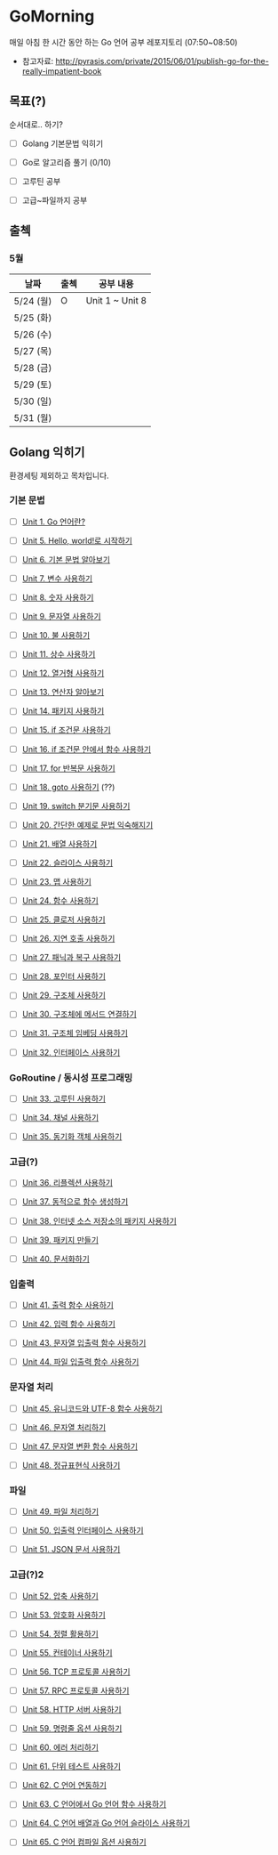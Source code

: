 # GoMorning
매일 아침 한 시간 동안 하는 Go 언어 공부 레포지토리 (07:50~08:50)

* 참고자료: http://pyrasis.com/private/2015/06/01/publish-go-for-the-really-impatient-book



## 목표(?)

순서대로.. 하기?

- [ ] Golang 기본문법 익히기
- [ ] Go로 알고리즘 풀기 (0/10)
- [ ] 고루틴 공부
- [ ] 고급~파일까지 공부



## 출첵



### 5월

| 날짜      | 출첵 | 공부 내용       |
| --------- | ---- | --------------- |
| 5/24 (월) | O    | Unit 1 ~ Unit 8 |
| 5/25 (화) |      |                 |
| 5/26 (수) |      |                 |
| 5/27 (목) |      |                 |
| 5/28 (금) |      |                 |
| 5/29 (토) |      |                 |
| 5/30 (일) |      |                 |
| 5/31 (월) |      |                 |







## Golang 익히기

환경세팅 제외하고 목차입니다.



### 기본 문법

- [ ] [Unit 1. Go 언어란?](http://pyrasis.com/book/GoForTheReallyImpatient/Unit01)
- [ ] [Unit 5. Hello, world!로 시작하기](http://pyrasis.com/book/GoForTheReallyImpatient/Unit05)
- [ ] [Unit 6. 기본 문법 알아보기](http://pyrasis.com/book/GoForTheReallyImpatient/Unit06)
- [ ] [Unit 7. 변수 사용하기](http://pyrasis.com/book/GoForTheReallyImpatient/Unit07)
- [ ] [Unit 8. 숫자 사용하기](http://pyrasis.com/book/GoForTheReallyImpatient/Unit08)
- [ ] [Unit 9. 문자열 사용하기](http://pyrasis.com/book/GoForTheReallyImpatient/Unit09)
- [ ] [Unit 10. 불 사용하기](http://pyrasis.com/book/GoForTheReallyImpatient/Unit10)
- [ ] [Unit 11. 상수 사용하기](http://pyrasis.com/book/GoForTheReallyImpatient/Unit11)
- [ ] [Unit 12. 열거형 사용하기](http://pyrasis.com/book/GoForTheReallyImpatient/Unit12)
- [ ] [Unit 13. 연산자 알아보기](http://pyrasis.com/book/GoForTheReallyImpatient/Unit13)
- [ ] [Unit 14. 패키지 사용하기](http://pyrasis.com/book/GoForTheReallyImpatient/Unit14)
- [ ] [Unit 15. if 조건문 사용하기](http://pyrasis.com/book/GoForTheReallyImpatient/Unit15)
- [ ] [Unit 16. if 조건문 안에서 함수 사용하기](http://pyrasis.com/book/GoForTheReallyImpatient/Unit16)
- [ ] [Unit 17. for 반복문 사용하기](http://pyrasis.com/book/GoForTheReallyImpatient/Unit17)
- [ ] [Unit 18. goto 사용하기](http://pyrasis.com/book/GoForTheReallyImpatient/Unit18) (??)
- [ ] [Unit 19. switch 분기문 사용하기](http://pyrasis.com/book/GoForTheReallyImpatient/Unit19)
- [ ] [Unit 20. 간단한 예제로 문법 익숙해지기](http://pyrasis.com/book/GoForTheReallyImpatient/Unit20)
- [ ] [Unit 21. 배열 사용하기](http://pyrasis.com/book/GoForTheReallyImpatient/Unit21)
- [ ] [Unit 22. 슬라이스 사용하기](http://pyrasis.com/book/GoForTheReallyImpatient/Unit22)
- [ ] [Unit 23. 맵 사용하기](http://pyrasis.com/book/GoForTheReallyImpatient/Unit23)
- [ ] [Unit 24. 함수 사용하기](http://pyrasis.com/book/GoForTheReallyImpatient/Unit24)
- [ ] [Unit 25. 클로저 사용하기](http://pyrasis.com/book/GoForTheReallyImpatient/Unit25)
- [ ] [Unit 26. 지연 호출 사용하기](http://pyrasis.com/book/GoForTheReallyImpatient/Unit26)
- [ ] [Unit 27. 패닉과 복구 사용하기](http://pyrasis.com/book/GoForTheReallyImpatient/Unit27)
- [ ] [Unit 28. 포인터 사용하기](http://pyrasis.com/book/GoForTheReallyImpatient/Unit28)
- [ ] [Unit 29. 구조체 사용하기](http://pyrasis.com/book/GoForTheReallyImpatient/Unit29)
- [ ] [Unit 30. 구조체에 메서드 연결하기](http://pyrasis.com/book/GoForTheReallyImpatient/Unit30)
- [ ] [Unit 31. 구조체 임베딩 사용하기](http://pyrasis.com/book/GoForTheReallyImpatient/Unit31)
- [ ] [Unit 32. 인터페이스 사용하기](http://pyrasis.com/book/GoForTheReallyImpatient/Unit32)



### GoRoutine / 동시성 프로그래밍

- [ ] [Unit 33. 고루틴 사용하기](http://pyrasis.com/book/GoForTheReallyImpatient/Unit33)
- [ ] [Unit 34. 채널 사용하기](http://pyrasis.com/book/GoForTheReallyImpatient/Unit34)
- [ ] [Unit 35. 동기화 객체 사용하기](http://pyrasis.com/book/GoForTheReallyImpatient/Unit35)



### 고급(?)

- [ ] [Unit 36. 리플렉션 사용하기](http://pyrasis.com/book/GoForTheReallyImpatient/Unit36)
- [ ] [Unit 37. 동적으로 함수 생성하기](http://pyrasis.com/book/GoForTheReallyImpatient/Unit37)
- [ ] [Unit 38. 인터넷 소스 저장소의 패키지 사용하기](http://pyrasis.com/book/GoForTheReallyImpatient/Unit38)
- [ ] [Unit 39. 패키지 만들기](http://pyrasis.com/book/GoForTheReallyImpatient/Unit39)
- [ ] [Unit 40. 문서화하기](http://pyrasis.com/book/GoForTheReallyImpatient/Unit40)



### 입출력

- [ ] [Unit 41. 출력 함수 사용하기](http://pyrasis.com/book/GoForTheReallyImpatient/Unit41)
- [ ] [Unit 42. 입력 함수 사용하기](http://pyrasis.com/book/GoForTheReallyImpatient/Unit42)
- [ ] [Unit 43. 문자열 입출력 함수 사용하기](http://pyrasis.com/book/GoForTheReallyImpatient/Unit43)
- [ ] [Unit 44. 파일 입출력 함수 사용하기](http://pyrasis.com/book/GoForTheReallyImpatient/Unit44)



### 문자열 처리

- [ ] [Unit 45. 유니코드와 UTF-8 함수 사용하기](http://pyrasis.com/book/GoForTheReallyImpatient/Unit45)
- [ ] [Unit 46. 문자열 처리하기](http://pyrasis.com/book/GoForTheReallyImpatient/Unit46)
- [ ] [Unit 47. 문자열 변환 함수 사용하기](http://pyrasis.com/book/GoForTheReallyImpatient/Unit47)
- [ ] [Unit 48. 정규표현식 사용하기](http://pyrasis.com/book/GoForTheReallyImpatient/Unit48)



### 파일

- [ ] [Unit 49. 파일 처리하기](http://pyrasis.com/book/GoForTheReallyImpatient/Unit49)
- [ ] [Unit 50. 입출력 인터페이스 사용하기](http://pyrasis.com/book/GoForTheReallyImpatient/Unit50)
- [ ] [Unit 51. JSON 문서 사용하기](http://pyrasis.com/book/GoForTheReallyImpatient/Unit51)



### 고급(?)2

- [ ] [Unit 52. 압축 사용하기](http://pyrasis.com/book/GoForTheReallyImpatient/Unit52)
- [ ] [Unit 53. 암호화 사용하기](http://pyrasis.com/book/GoForTheReallyImpatient/Unit53)
- [ ] [Unit 54. 정렬 활용하기](http://pyrasis.com/book/GoForTheReallyImpatient/Unit54)
- [ ] [Unit 55. 컨테이너 사용하기](http://pyrasis.com/book/GoForTheReallyImpatient/Unit55)
- [ ] [Unit 56. TCP 프로토콜 사용하기](http://pyrasis.com/book/GoForTheReallyImpatient/Unit56)
- [ ] [Unit 57. RPC 프로토콜 사용하기](http://pyrasis.com/book/GoForTheReallyImpatient/Unit57)
- [ ] [Unit 58. HTTP 서버 사용하기](http://pyrasis.com/book/GoForTheReallyImpatient/Unit58)
- [ ] [Unit 59. 명령줄 옵션 사용하기](http://pyrasis.com/book/GoForTheReallyImpatient/Unit59)
- [ ] [Unit 60. 에러 처리하기](http://pyrasis.com/book/GoForTheReallyImpatient/Unit60)
- [ ] [Unit 61. 단위 테스트 사용하기](http://pyrasis.com/book/GoForTheReallyImpatient/Unit61)
- [ ] [Unit 62. C 언어 연동하기](http://pyrasis.com/book/GoForTheReallyImpatient/Unit62)
- [ ] [Unit 63. C 언어에서 Go 언어 함수 사용하기](http://pyrasis.com/book/GoForTheReallyImpatient/Unit63)
- [ ] [Unit 64. C 언어 배열과 Go 언어 슬라이스 사용하기](http://pyrasis.com/book/GoForTheReallyImpatient/Unit64)
- [ ] [Unit 65. C 언어 컴파일 옵션 사용하기](http://pyrasis.com/book/GoForTheReallyImpatient/Unit65)



